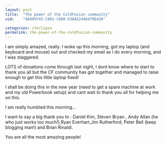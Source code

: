 ```yaml
---
layout: post
title:  "The power of the ColdFusion community"
uid:	"8A995F43-C801-C880-D38A52448479E42A"

categories: cfeclipse
permalink: the-power-of-the-coldfusion-community
---
```

I am simply amazed, really. I woke up this morning, got my laptop (and keyboard and mouse) out and checked my email as I do every morning, and I was staggered. 

LOTS of donations come through last night, I dont know where to start to thank you all but the CF community has got together and managed to raise enough to get this little laptop fixed!

I shall be doing this in the new year (need to get a spare machine at work and my old Powerbook setup) and cant wait to  thank you all for helping me on this.

I am really humbled this morning... 

I want to say a big thank you to : Daniel Kim,  Steven Bryan , Andy Allan (he who just works too much!),Ryan Everhart,Jim Rutherford,  Peter Bell (keep blogging man!) and Brian Rinaldi.

You are all the most amazing people!